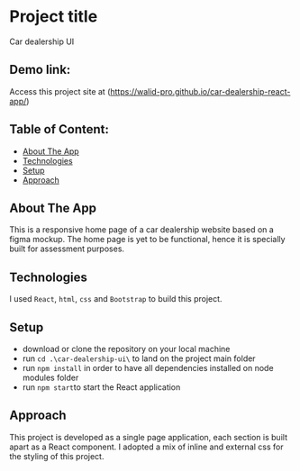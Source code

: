 # Project title
Car dealership UI

## Demo link:
Access this project site at (https://walid-pro.github.io/car-dealership-react-app/)

## Table of Content:

- [About The App](#about-the-app)
- [Technologies](#technologies)
- [Setup](#setup)
- [Approach](#approach)


## About The App
This is a responsive home page of a car dealership website based on a figma mockup.
The home page is yet to be functional, hence it is specially built for assessment purposes.


## Technologies
I used `React`, `html`, `css` and `Bootstrap` to build this project.

## Setup
- download or clone the repository on your local machine
- run `cd .\car-dealership-ui\` to land on the project main folder
- run `npm install` in order to have all dependencies installed on node modules folder
- run `npm start`to start the React application

## Approach
This project is developed as a single page application, each section is built apart as a React component.
I adopted a mix of inline and external css for the styling of this project.
